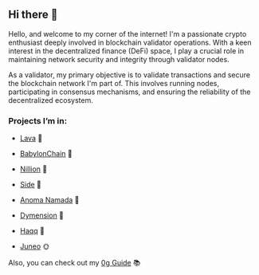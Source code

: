 ## Hi there 👋

Hello, and welcome to my corner of the internet! I'm a passionate crypto enthusiast deeply involved in blockchain validator operations. With a keen interest in the decentralized finance (DeFi) space, I play a crucial role in maintaining network security and integrity through validator nodes.

As a validator, my primary objective is to validate transactions and secure the blockchain network I'm part of. This involves running nodes, participating in consensus mechanisms, and ensuring the reliability of the decentralized ecosystem.

### Projects I’m in:

- [Lava](https://lava.explorers.guru/validator/lava@valoper1kqf5y6zfps9u70ahfmkyzar5yqegpf3ljatc94) 🌋
- [BabylonChain](https://github.com/babylonchain/networks/pull/292) 🌌
- [Nillion](https://testnet.nillion.explorers.guru/validator/nillionvaloper1gaz0utvcvv2fsm2gx6qep8pl9fygnz8av6tw42) 🌟

- [Side](https://testnet.side.explorers.guru/validator/sidevaloper1h6p8n40ufv27qjc0pduuceeq40v4pjeq0nek44) 🌠
- [Anoma Namada](https://github.com/anoma/namada-testnets/pull/2974) 🌿
- [Dymension](https://devnet.dymension.xyz/rollapp/andrewnode_8735266-1/metrics) 🔷

- [Haqq](https://testnet.ping.pub/haqq/staking/haqqvaloper1dm8lhzurmt0psluy8n6xmy4d0qyf6tl9yrmlx0) 🌟
- [Juneo](https://genesis.mcnscan.io/chain/uiQGN1oYpgSA8cSUKCDs72XWKYaQVDB3rCJvwsSFFdk5Hdhh9) 🌞

Also, you can check out my [0g Guide](https://medium.com/@andrewshka_noder/0g-testnet-guide-b0d0c1410414) 📚

